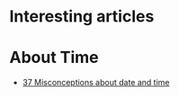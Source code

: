 Interesting articles
=====================

# About Time

* [37 Misconceptions about date and time](https://www.meziantou.net/misconceptions-about-date-and-time.htm)